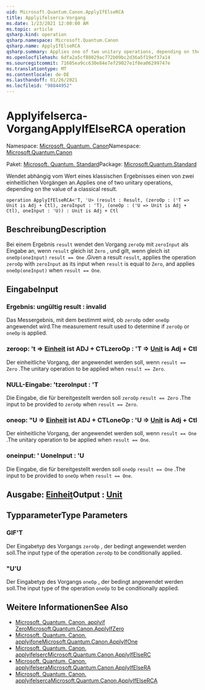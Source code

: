 ```yaml
---
uid: Microsoft.Quantum.Canon.ApplyIfElseRCA
title: Applyifelserca-Vorgang
ms.date: 1/23/2021 12:00:00 AM
ms.topic: article
qsharp.kind: operation
qsharp.namespace: Microsoft.Quantum.Canon
qsharp.name: ApplyIfElseRCA
qsharp.summary: Applies one of two unitary operations, depending on the value of a classical result.
ms.openlocfilehash: 6dfa2a5cf88029ac772b09bc2d36a5f19ef37a14
ms.sourcegitcommit: 71605ea9cc630e84e7ef29027e1f0ea06299747e
ms.translationtype: MT
ms.contentlocale: de-DE
ms.lasthandoff: 01/26/2021
ms.locfileid: "98844952"
---
```

# <a name="applyifelserca-operation"></a><span data-ttu-id="39cc1-102">Applyifelserca-Vorgang</span><span class="sxs-lookup"><span data-stu-id="39cc1-102">ApplyIfElseRCA operation</span></span>

<span data-ttu-id="39cc1-103">Namespace: [Microsoft. Quantum. Canon](xref:Microsoft.Quantum.Canon)</span><span class="sxs-lookup"><span data-stu-id="39cc1-103">Namespace: [Microsoft.Quantum.Canon](xref:Microsoft.Quantum.Canon)</span></span>

<span data-ttu-id="39cc1-104">Paket: [Microsoft. Quantum. Standard](https://nuget.org/packages/Microsoft.Quantum.Standard)</span><span class="sxs-lookup"><span data-stu-id="39cc1-104">Package: [Microsoft.Quantum.Standard](https://nuget.org/packages/Microsoft.Quantum.Standard)</span></span>


<span data-ttu-id="39cc1-105">Wendet abhängig vom Wert eines klassischen Ergebnisses einen von zwei einheitlichen Vorgängen an.</span><span class="sxs-lookup"><span data-stu-id="39cc1-105">Applies one of two unitary operations, depending on the value of a classical result.</span></span>

```qsharp
operation ApplyIfElseRCA<'T, 'U> (result : Result, (zeroOp : ('T => Unit is Adj + Ctl), zeroInput : 'T), (oneOp : ('U => Unit is Adj + Ctl), oneInput : 'U)) : Unit is Adj + Ctl
```


## <a name="description"></a><span data-ttu-id="39cc1-106">Beschreibung</span><span class="sxs-lookup"><span data-stu-id="39cc1-106">Description</span></span>

<span data-ttu-id="39cc1-107">Bei einem Ergebnis `result` wendet den Vorgang `zeroOp` mit `zeroInput` als Eingabe an, wenn `result` gleich ist `Zero` , und gilt, wenn gleich ist `oneOp(oneInput)` `result == One` .</span><span class="sxs-lookup"><span data-stu-id="39cc1-107">Given a result `result`, applies the operation `zeroOp` with `zeroInput` as its input when `result` is equal to `Zero`, and applies `oneOp(oneInput)` when `result == One`.</span></span>

## <a name="input"></a><span data-ttu-id="39cc1-108">Eingabe</span><span class="sxs-lookup"><span data-stu-id="39cc1-108">Input</span></span>

### <a name="result--__invalidresult__"></a><span data-ttu-id="39cc1-109">Ergebnis: __ungültig <Result>__</span><span class="sxs-lookup"><span data-stu-id="39cc1-109">result : __invalid<Result>__</span></span>

<span data-ttu-id="39cc1-110">Das Messergebnis, mit dem bestimmt wird, ob `zeroOp` oder `oneOp` angewendet wird.</span><span class="sxs-lookup"><span data-stu-id="39cc1-110">The measurement result used to determine if `zeroOp` or `oneOp` is applied.</span></span>


### <a name="zeroop--t--unit--is-adj--ctl"></a><span data-ttu-id="39cc1-111">zeroop: 't => [Einheit](xref:microsoft.quantum.lang-ref.unit)  ist ADJ + CTL</span><span class="sxs-lookup"><span data-stu-id="39cc1-111">zeroOp : 'T => [Unit](xref:microsoft.quantum.lang-ref.unit)  is Adj + Ctl</span></span>

<span data-ttu-id="39cc1-112">Der einheitliche Vorgang, der angewendet werden soll, wenn `result == Zero` .</span><span class="sxs-lookup"><span data-stu-id="39cc1-112">The unitary operation to be applied when `result == Zero`.</span></span>


### <a name="zeroinput--t"></a><span data-ttu-id="39cc1-113">NULL-Eingabe: 't</span><span class="sxs-lookup"><span data-stu-id="39cc1-113">zeroInput : 'T</span></span>

<span data-ttu-id="39cc1-114">Die Eingabe, die für bereitgestellt werden soll `zeroOp` `result == Zero` .</span><span class="sxs-lookup"><span data-stu-id="39cc1-114">The input to be provided to `zeroOp` when `result == Zero`.</span></span>


### <a name="oneop--u--unit--is-adj--ctl"></a><span data-ttu-id="39cc1-115">oneop: "U => [Einheit](xref:microsoft.quantum.lang-ref.unit)  ist ADJ + CTL</span><span class="sxs-lookup"><span data-stu-id="39cc1-115">oneOp : 'U => [Unit](xref:microsoft.quantum.lang-ref.unit)  is Adj + Ctl</span></span>

<span data-ttu-id="39cc1-116">Der einheitliche Vorgang, der angewendet werden soll, wenn `result == One` .</span><span class="sxs-lookup"><span data-stu-id="39cc1-116">The unitary operation to be applied when `result == One`.</span></span>


### <a name="oneinput--u"></a><span data-ttu-id="39cc1-117">oneinput: ' U</span><span class="sxs-lookup"><span data-stu-id="39cc1-117">oneInput : 'U</span></span>

<span data-ttu-id="39cc1-118">Die Eingabe, die für bereitgestellt werden soll `oneOp` `result == One` .</span><span class="sxs-lookup"><span data-stu-id="39cc1-118">The input to be provided to `oneOp` when `result == One`.</span></span>



## <a name="output--unit"></a><span data-ttu-id="39cc1-119">Ausgabe: [Einheit](xref:microsoft.quantum.lang-ref.unit)</span><span class="sxs-lookup"><span data-stu-id="39cc1-119">Output : [Unit](xref:microsoft.quantum.lang-ref.unit)</span></span>



## <a name="type-parameters"></a><span data-ttu-id="39cc1-120">Typparameter</span><span class="sxs-lookup"><span data-stu-id="39cc1-120">Type Parameters</span></span>

### <a name="t"></a><span data-ttu-id="39cc1-121">GIF</span><span class="sxs-lookup"><span data-stu-id="39cc1-121">'T</span></span>

<span data-ttu-id="39cc1-122">Der Eingabetyp des Vorgangs `zeroOp` , der bedingt angewendet werden soll.</span><span class="sxs-lookup"><span data-stu-id="39cc1-122">The input type of the operation `zeroOp` to be conditionally applied.</span></span>
### <a name="u"></a><span data-ttu-id="39cc1-123">"U</span><span class="sxs-lookup"><span data-stu-id="39cc1-123">'U</span></span>

<span data-ttu-id="39cc1-124">Der Eingabetyp des Vorgangs `oneOp` , der bedingt angewendet werden soll.</span><span class="sxs-lookup"><span data-stu-id="39cc1-124">The input type of the operation `oneOp` to be conditionally applied.</span></span>

## <a name="see-also"></a><span data-ttu-id="39cc1-125">Weitere Informationen</span><span class="sxs-lookup"><span data-stu-id="39cc1-125">See Also</span></span>

- [<span data-ttu-id="39cc1-126">Microsoft. Quantum. Canon. applyif Zero</span><span class="sxs-lookup"><span data-stu-id="39cc1-126">Microsoft.Quantum.Canon.ApplyIfZero</span></span>](xref:Microsoft.Quantum.Canon.ApplyIfZero)
- [<span data-ttu-id="39cc1-127">Microsoft. Quantum. Canon. applyifone</span><span class="sxs-lookup"><span data-stu-id="39cc1-127">Microsoft.Quantum.Canon.ApplyIfOne</span></span>](xref:Microsoft.Quantum.Canon.ApplyIfOne)
- [<span data-ttu-id="39cc1-128">Microsoft. Quantum. Canon. applyifelserc</span><span class="sxs-lookup"><span data-stu-id="39cc1-128">Microsoft.Quantum.Canon.ApplyIfElseRC</span></span>](xref:Microsoft.Quantum.Canon.ApplyIfElseRC)
- [<span data-ttu-id="39cc1-129">Microsoft. Quantum. Canon. applyifelsera</span><span class="sxs-lookup"><span data-stu-id="39cc1-129">Microsoft.Quantum.Canon.ApplyIfElseRA</span></span>](xref:Microsoft.Quantum.Canon.ApplyIfElseRA)
- [<span data-ttu-id="39cc1-130">Microsoft. Quantum. Canon. applyifelserca</span><span class="sxs-lookup"><span data-stu-id="39cc1-130">Microsoft.Quantum.Canon.ApplyIfElseRCA</span></span>](xref:Microsoft.Quantum.Canon.ApplyIfElseRCA)